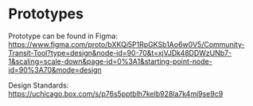 # Prototypes

Prototype can be found in Figma: https://www.figma.com/proto/bXKQi5P1RpGKSb1Ao6w0V5/Community-Transit-Tool?type=design&node-id=90-70&t=xjVJDk48DDWzUNb7-1&scaling=scale-down&page-id=0%3A1&starting-point-node-id=90%3A70&mode=design

Design Standards: https://uchicago.box.com/s/p76s5pptblh7kelb928la7k4mj9se9c9
